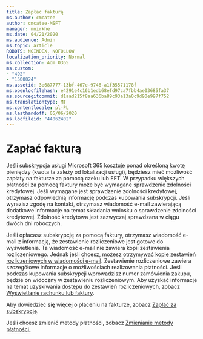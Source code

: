 ```yaml
---
title: Zapłać fakturą
ms.author: cmcatee
author: cmcatee-MSFT
manager: mnirkhe
ms.date: 04/21/2020
ms.audience: Admin
ms.topic: article
ROBOTS: NOINDEX, NOFOLLOW
localization_priority: Normal
ms.collection: Adm_O365
ms.custom:
- "492"
- "1500024"
ms.assetid: 3e687777-13bf-467e-9746-a1f35571178f
ms.openlocfilehash: e4291e4c16b1edb68efd97ca7fbb4ae03685fa37
ms.sourcegitcommit: d1aad215f8aa636ba89c93a13a0c9d90e997f752
ms.translationtype: MT
ms.contentlocale: pl-PL
ms.lasthandoff: 05/06/2020
ms.locfileid: "44062402"
---
```

# <a name="pay-by-invoice"></a>Zapłać fakturą

Jeśli subskrypcja usługi Microsoft 365 kosztuje ponad określoną kwotę pieniędzy (kwota ta zależy od lokalizacji usługi), będziesz mieć możliwość zapłaty na fakturze za pomocą czeku lub EFT. W przypadku większych płatności za pomocą faktury może być wymagane sprawdzenie zdolności kredytowej. Jeśli wymagane jest sprawdzenie zdolności kredytowej, otrzymasz odpowiednią informację podczas kupowania subskrypcji. Jeśli wyrazisz zgodę na kontakt, otrzymasz wiadomość e-mail zawierającą dodatkowe informacje na temat składania wniosku o sprawdzenie zdolności kredytowej. Zdolność kredytowa jest zazwyczaj sprawdzana w ciągu dwóch dni roboczych.
  
Jeśli opłacasz subskrypcję za pomocą faktury, otrzymasz wiadomość e-mail z informacją, że zestawienie rozliczeniowe jest gotowe do wyświetlenia. Ta wiadomość e-mail nie zawiera kopii zestawienia rozliczeniowego. Jednak jeśli chcesz, możesz [otrzymywać kopie zestawień rozliczeniowych w wiadomości e-mail](https://docs.microsoft.com/microsoft-365/commerce/billing-and-payments/pay-for-your-subscription#receive-a-copy-of-your-billing-statement-in-email). Zestawienie rozliczeniowe zawiera szczegółowe informacje o możliwościach realizowania płatności. Jeśli podczas kupowania subskrypcji wprowadzisz numer zamówienia zakupu, będzie on widoczny w zestawieniu rozliczeniowym. Aby uzyskać informacje na temat uzyskiwania dostępu do zestawień rozliczeniowych, zobacz [Wyświetlanie rachunku lub faktury](https://docs.microsoft.com/microsoft-365/commerce/billing-and-payments/view-your-bill-or-invoice).
  
Aby dowiedzieć się więcej o płaceniu na fakturze, zobacz [Zapłać za subskrypcję](https://docs.microsoft.com/microsoft-365/commerce/billing-and-payments/pay-for-your-subscription).
  
Jeśli chcesz zmienić metody płatności, zobacz [Zmienianie metody płatności.](https://docs.microsoft.com/microsoft-365/commerce/billing-and-payments/change-payment-method)